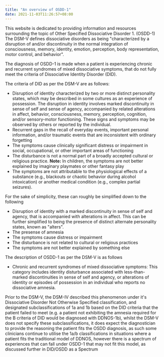 ```yaml
---
title: "An overview of OSDD-1"
date: 2021-11-03T11:26:57+08:00
---
```


This website is dedicated to providing information and resources surrounding the topic of Other Specified Dissociative Disorder 1. (OSDD-1)
The DSM-V defines dissociative disorders as being "characterized by a disruption of and/or discontinuity in the normal integration of consciousness, memory, identity, emotion, perception, body representation, motor control, and behavior".

The diagnosis of OSDD-1 is made when a patient is experiencing chronic and recurrent syndromes of mixed dissociative symptoms, that do not fully meet the criteria of Dissociative Identity Disorder (DID).

The criteria of DID as per the DSM-V are as follows:
- Disruption of identity characterized by two or more distinct personality states, which may be described in some cultures as an experience of possession. The disruption in identity involves marked discontinuity in sense of self and sense of agency, accompanied by related alterations in affect, behavior, consciousness, memory, perception, cognition, and/or sensory-motor functioning. These signs and symptoms may be observed by others or reported by the individual.
- Recurrent gaps in the recall of everyday events, important personal information, and/or traumatic events that are inconsistent with ordinary forgetting
- The symptoms cause clinically significant distress or impairment in social, occupational, or other important areas of functioning
- The disturbance is not a normal part of a broadly accepted cultural or religious practice.
**Note:** In children, the symptoms are not better explained by imaginary playmates or other fantasy play
- The symptoms are not attributable to the physiological effects of a substance (e.g., blackouts or chaotic behavior during alcohol intoxication) or another medical condition (e.g., complex partial seizures).

For the sake of simplicity, these can roughly be simplified down to the following

- Disruption of identity with a marked discontinuity in sense of self and agency, that is accompanied with alterations in affect.
This can be further simplified to being the presence of distinct alternate personality states, known as "alters".
- The presense of amnesia
- The symptoms cause distress or impairment
- The disturbance is not related to cultural or religious practices
- The symptoms are not better explained by something else

The description of OSDD-1 as per the DSM-V is as follows
- Chronic and recurrent syndromes of mixed dissociative symptoms: This category includes identity disturbance associated with less-than-marked discontinuities in sense of self and agency, or alterations of identity or episodes of possession in an individual who reports no dissociative amnesia.

Prior to the DSM-V, the DSM-IV described this phenomenon under it's Dissociative Disorder Not Otherwise Specified classification, and designated subclassifications of 1a and 1b based on the DID criteria that the patient failed to meet (e.g. a patient not exhibiting the amnesia required for the B criteria of DID would be diagnosed with DDNOS-1b), whilst the DSM-V does not specify these subclassifications, it does expect the diagnostician to provide the reasoning the patient fits the OSDD diagnosis, as such some clinicians continue to utilise the 1a/b classifications in situations where a patient fits the traditional model of DDNOS, however there is a spectrum of experiences that can fall under OSDD-1 that may not fit this model, as discussed further in DID/OSDD as a Spectrum